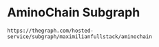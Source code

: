 # AminoChain Subgraph

```
https://thegraph.com/hosted-service/subgraph/maximilianfullstack/aminochain
```
